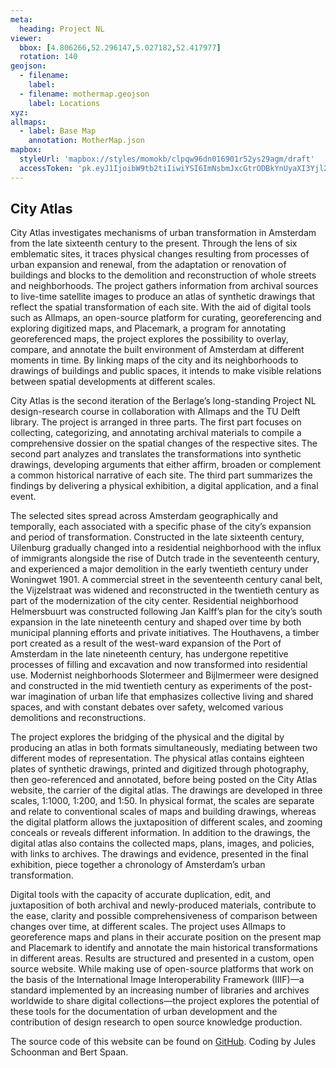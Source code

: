 ```yaml
---
meta:
  heading: Project NL
viewer:
  bbox: [4.806266,52.296147,5.027182,52.417977]
  rotation: 140
geojson:
  - filename:
    label:
  - filename: mothermap.geojson
    label: Locations
xyz:
allmaps:
  - label: Base Map 
    annotation: MotherMap.json
mapbox:
  styleUrl: 'mapbox://styles/momokb/clpqw96dn016901r52ys29agm/draft'
  accessToken: 'pk.eyJ1IjoibW9tb2tiIiwiYSI6ImNsbmJxcGtrODBkYnUyaXI3Yjl2ODR1NTkifQ.OvugAnw_FwWro66sJ7Rl5A'
---
```

## City Atlas

City Atlas investigates mechanisms of urban transformation in Amsterdam from the late sixteenth century to the present. Through the lens of six emblematic sites, it traces physical changes resulting from processes of urban expansion and renewal, from the adaptation or renovation of buildings and blocks to the demolition and reconstruction of whole streets and neighborhoods. The project gathers information from archival sources to live-time satellite images to produce an atlas of synthetic drawings that reflect the spatial transformation of each site. With the aid of digital tools such as Allmaps, an open-source platform for curating, georeferencing and exploring digitized maps, and Placemark, a program for annotating georeferenced maps, the project explores the possibility to overlay, compare, and annotate the built environment of Amsterdam at different moments in time. By linking maps of the city and its neighborhoods to drawings of buildings and public spaces, it intends to make visible relations between spatial developments at different scales. 

City Atlas is the second iteration of the Berlage’s long-standing Project NL design-research course in collaboration with Allmaps and the TU Delft library. The project is arranged in three parts. The first part focuses on collecting, categorizing, and annotating archival materials to compile a comprehensive dossier on the spatial changes of the respective sites. The second part analyzes and translates the transformations into synthetic drawings, developing arguments that either affirm, broaden or complement a common historical narrative of each site. The third part summarizes the findings by delivering a physical exhibition, a digital application, and a final event. 

The selected sites spread across Amsterdam geographically and temporally, each associated with a specific phase of the city’s expansion and period of transformation. Constructed in the late sixteenth century, Uilenburg gradually changed into a residential neighborhood with the influx of immigrants alongside the rise of Dutch trade in the seventeenth century, and experienced a major demolition in the early twentieth century under Woningwet 1901. A commercial street in the seventeenth century canal belt, the Vijzelstraat was widened and reconstructed in the twentieth century as part of the modernization of the city center. Residential neighborhood Helmersbuurt was constructed following Jan Kalff’s plan for the city’s south expansion in the late nineteenth century and shaped over time by both municipal planning efforts and private initiatives. The Houthavens, a timber port created as a result of the west-ward expansion of the Port of Amsterdam in the late nineteenth century, has undergone repetitive processes of filling and excavation and now transformed into residential use. Modernist neighborhoods Slotermeer and Bijlmermeer were designed and constructed in the mid twentieth century as experiments of the post-war imagination of urban life that emphasizes collective living and shared spaces, and with constant debates over safety, welcomed various demolitions and reconstructions. 

The project explores the bridging of the physical and the digital by producing an atlas in both formats simultaneously, mediating between two different modes of representation. The physical atlas contains eighteen plates of synthetic drawings, printed and digitized through photography, then geo-referenced and annotated, before being posted on the City Atlas website, the carrier of the digital atlas. The drawings are developed in three scales, 1:1000, 1:200, and 1:50. In physical format, the scales are separate and relate to conventional scales of maps and building drawings, whereas the digital platform allows the juxtaposition of different scales, and zooming conceals or reveals different information. In addition to the drawings, the digital atlas also contains the collected maps, plans, images, and policies, with links to archives. The drawings and evidence, presented in the final exhibition, piece together a chronology of Amsterdam’s urban transformation. 

Digital tools with the capacity of accurate duplication, edit, and juxtaposition of both archival and newly-produced materials, contribute to the ease, clarity and possible comprehensiveness of comparison between changes over time, at different scales. The project uses Allmaps to georeference maps and plans in their accurate position on the present map and Placemark to identify and annotate the main historical transformations in different areas. Results are structured and presented in a custom, open source website.  While making use of open-source platforms that work on the basis of the International Image Interoperability Framework (IIIF)—a standard implemented by an increasing number of libraries and archives worldwide to share digital collections—the project explores the potential of these tools for the documentation of urban development and the contribution of design research to open source knowledge production.


The source code of this website can be found on [GitHub](https://github.com/theberlage/city-atlas-app). Coding by Jules Schoonman and Bert Spaan.